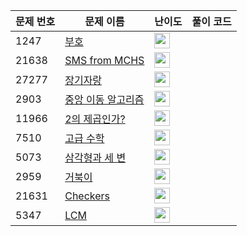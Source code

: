 | 문제 번호 | 문제 이름 | 난이도 | 풀이 코드 |
| --- | --- | --- | --- |
| 1247 | [부호](https://www.acmicpc.net/problem/1247) | <img height="25px" width="25px=" src="https://static.solved.ac/tier_small/3.svg"/> |  |
| 21638 | [SMS from MCHS](https://www.acmicpc.net/problem/21638) | <img height="25px" width="25px=" src="https://static.solved.ac/tier_small/2.svg"/> |  |
| 27277 | [장기자랑](https://www.acmicpc.net/problem/27277) | <img height="25px" width="25px=" src="https://static.solved.ac/tier_small/7.svg"/> |  |
| 2903 | [중앙 이동 알고리즘](https://www.acmicpc.net/problem/2903) | <img height="25px" width="25px=" src="https://static.solved.ac/tier_small/3.svg"/> |  |
| 11966 | [2의 제곱인가?](https://www.acmicpc.net/problem/11966) | <img height="25px" width="25px=" src="https://static.solved.ac/tier_small/3.svg"/> |  |
| 7510 | [고급 수학](https://www.acmicpc.net/problem/7510) | <img height="25px" width="25px=" src="https://static.solved.ac/tier_small/3.svg"/> |  |
| 5073 | [삼각형과 세 변](https://www.acmicpc.net/problem/5073) | <img height="25px" width="25px=" src="https://static.solved.ac/tier_small/3.svg"/> |  |
| 2959 | [거북이](https://www.acmicpc.net/problem/2959) | <img height="25px" width="25px=" src="https://static.solved.ac/tier_small/3.svg"/> |  |
| 21631 | [Checkers](https://www.acmicpc.net/problem/21631) | <img height="25px" width="25px=" src="https://static.solved.ac/tier_small/2.svg"/> |  |
| 5347 | [LCM](https://www.acmicpc.net/problem/5347) | <img height="25px" width="25px=" src="https://static.solved.ac/tier_small/6.svg"/> |  |
